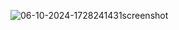 ![06-10-2024-1728241431screenshot](https://github.com/user-attachments/assets/74cd4287-25eb-41b5-aa6b-92a65edc741b)
